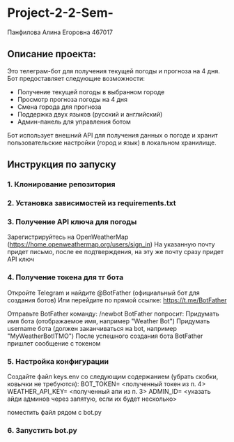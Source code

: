 # Project-2-2-Sem-
Панфилова Алина Егоровна 467017

## Описание проекта:
Это телеграм-бот для получения текущей погоды и прогноза на 4 дня. Бот предоставляет следующие возможности:

* Получение текущей погоды в выбранном городе
* Просмотр прогноза погоды на 4 дня
* Смена города для прогноза
* Поддержка двух языков (русский и английский)
* Админ-панель для управления ботом

Бот использует внешний API для получения данных о погоде и хранит пользовательские настройки (город и язык) в локальном хранилище.


## Инструкция по запуску

### 1. Клонирование репозитория

### 2. Установка зависимостей из requirements.txt

### 3. Получение API ключа для погоды
Зарегистрируйтесь на OpenWeatherMap (https://home.openweathermap.org/users/sign_in)
На указанную почту придет письмо, после ее подтверждения, на эту же почту сразу придет API ключ

### 4. Получение токена для тг бота
Откройте Telegram и найдите @BotFather (официальный бот для создания ботов)
Или перейдите по прямой ссылке: https://t.me/BotFather

Отправьте BotFather команду: /newbot
BotFather попросит:
Придумать имя бота (отображаемое имя, например "Weather Bot")
Придумать username бота (должен заканчиваться на bot, например "MyWeatherBotITMO")
После успешного создания бота BotFather пришлет сообщение с токеном

### 5. Настройка конфигурации
Создайте файл keys.env со следующим содержанием (убрать скобки, ковычки не требуются):
BOT_TOKEN= <полученный токен из п. 4>
WEATHER_API_KEY= <полученный апи из п. 3>
ADMIN_ID= <указать айди админов через запятую, если их будет несколько>

поместить файл рядом с bot.py

### 6. Запустить bot.py

